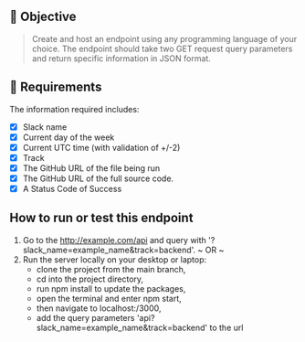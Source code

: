 ## 🔴 Objective

> Create and host an endpoint using any programming language of your choice.
> The endpoint should take two GET request query parameters and return specific information in JSON format.

## 📝 Requirements

The information required includes:

- [x] Slack name
- [x] Current day of the week
- [x] Current UTC time (with validation of +/-2)
- [x] Track
- [x] The GitHub URL of the file being run
- [x] The GitHub URL of the full source code.
- [x] A Status Code of Success

## How to run or test this endpoint

1. Go to the http://example.com/api and query with '?slack_name=example_name&track=backend'.
   ~ OR ~
2. Run the server locally on your desktop or laptop:
   - clone the project from the main branch,
   - cd into the project directory,
   - run npm install to update the packages,
   - open the terminal and enter npm start,
   - then navigate to localhost:/3000,
   - add the query parameters 'api?slack_name=example_name&track=backend' to the url
